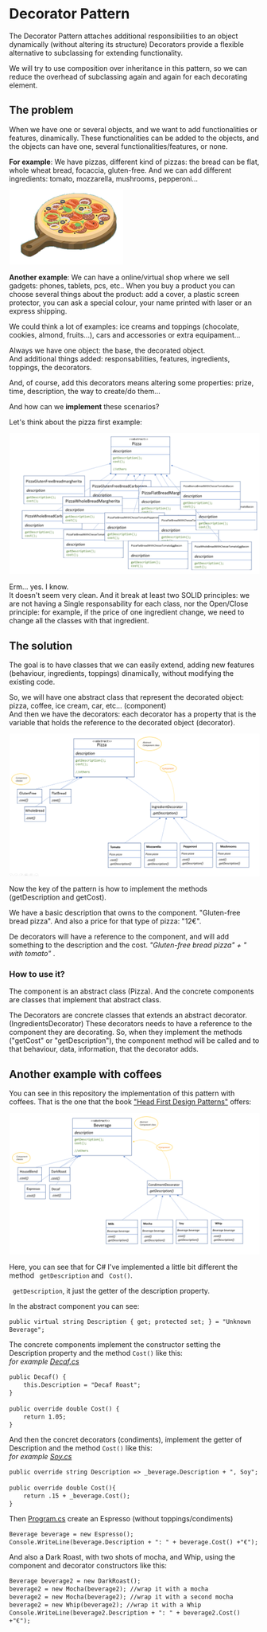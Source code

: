 # Decorator Pattern
The Decorator Pattern attaches additional responsibilities to an object dynamically (without altering its structure)
Decorators provide a flexible alternative to subclassing for extending functionality.

We will try to use composition over inheritance in this pattern, so we can reduce the overhead of subclassing again and again for each decorating element.

## The problem
When we have one or several objects, and we want to add functionalities or features, dinamically. These functionalities can be added to the objects, and the objects can have one, several functionalities/features, or none. 

**For example**: We have pizzas, different kind of pizzas: the bread can be flat, whole wheat bread, focaccia, gluten-free. And we can add different ingredients: tomato, mozzarella, mushrooms, pepperoni... 

![Pizza with ingedients](img/pizza.png)

**Another example**: We can have a online/virtual shop where we sell gadgets: phones, tablets, pcs, etc..  When you buy a product you can choose several things about the product: add a cover, a plastic screen protector, you can ask a special colour, your name printed with laser or an express shipping. 

We could think a lot of examples: ice creams and toppings (chocolate, cookies, almond, fruits...), cars and accessories or extra equipament...

Always we have one object: the base, the decorated object. <br />
And additional things added: responsabilities, features, ingredients, toppings, the decorators. 

And, of course, add this decorators means altering some properties: prize, time, description, the way to create/do them...


And how can we **implement** these scenarios? 

Let's think about the pizza first example: 

![Pizza abstract class and a lot of sub classes with different combinations of ingredients and breads ](img/pizzas-class.png)

Erm... yes. I know. <br />
It doesn't seem very clean. And it break at least two SOLID principles: we are not having a Single responsability for each class, nor the Open/Close principle: for example, if the price of one ingredient change, we need to change all the classes with that ingredient. 

## The solution
The goal is to have classes that we can easily extend, adding new features (behaviour, ingredients, toppings) dinamically, without modifying the existing code. 

So, we will have one abstract class that represent the decorated object: pizza, coffee, ice cream, car, etc... (component) <br />
And then we have the decorators: each decorator has a property that is the variable that holds the reference to the decorated object (decorator).

![Pizza abstract class, three concrete objects for pizza as components, one Ingredient Decorator abstract class, and several ingredients ](img/pizza-decorator.png)

Now the key of the pattern is how to implement the methods (getDescription and getCost).

We have a basic description that owns to the component. "Gluten-free bread pizza". And also a price for that type of pizza: "12€". 

De decorators will have a reference to the component, and will add something to the description and the cost. 
_"Gluten-free bread pizza" + " with tomato"_ .

### How to use it? 

The component is an abstract class (Pizza). And the concrete components are classes that implement that abstract class.

The Decorators are concrete classes that extends an abstract decorator. (IngredientsDecorator)
These decorators needs to have a reference to the component they are decorating. 
So, when they implement the methods ("getCost" or "getDescription"), the component method will be called and to that behaviour, data, information, that the decorator adds. 

## Another example with coffees 
You can see in this repository the implementation of this pattern with coffees. That is the one that the book ["Head First Design Patterns"](https://www.oreilly.com/library/view/head-first-design/0596007124) offers: 

![Beverage abstract class, four concrete objects for beverage(coffees) as components, one Condiment Decorator abstract class, and several condiments like milk, mocha, soy... ](img/coffee-decorator.png)

Here, you can see that for C# I've implemented a little bit different the method <code> getDescription</code> and <code> Cost()</code>.

<code> getDescription</code>, it just the getter of the description property. 

In the abstract component you can see:

``` 
public virtual string Description { get; protected set; } = "Unknown Beverage";
``` 

The concrete components implement the constructor setting the Description property and the method <code>Cost()</code> like this: <br>
_for example [Decaf.cs](Coffee/Components/Decaf.cs)_

``` 
public Decaf() {
    this.Description = "Decaf Roast";
}

public override double Cost() {
    return 1.05;
}
``` 
And then the concret decorators (condiments), implement the getter of Description and the method <code>Cost()</code> like this: <br>
_for example [Soy.cs](Coffee/Decorators/Soy.cs)_

``` 
public override string Description => _beverage.Description + ", Soy";

public override double Cost(){
    return .15 + _beverage.Cost();
}
``` 

Then [Program.cs](Program.cs) create an Espresso (without toppings/condiments)

``` 
Beverage beverage = new Espresso();
Console.WriteLine(beverage.Description + ": " + beverage.Cost() +"€");
``` 

And also a Dark Roast, with two shots of mocha, and Whip, using the component and decorator constructors like this: 

``` 
Beverage beverage2 = new DarkRoast();
beverage2 = new Mocha(beverage2); //wrap it with a mocha
beverage2 = new Mocha(beverage2); //wrap it with a second mocha
beverage2 = new Whip(beverage2); //wrap it with a Whip
Console.WriteLine(beverage2.Description + ": " + beverage2.Cost() +"€");
``` 